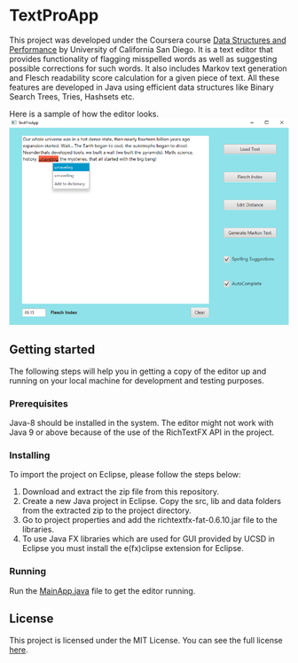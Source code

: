 # TextProApp

This project was developed under the Coursera course [Data Structures and Performance](https://www.coursera.org/learn/data-structures-optimizing-performance?specialization=java-object-oriented) by University of California San Diego. It is a text editor that provides functionality of 
flagging misspelled words as well as suggesting possible corrections for such words. It also includes Markov text generation and Flesch readability score calculation for a given 
piece of text. All these features are developed in Java using efficient data structures like Binary Search Trees, Tries, Hashsets etc.

Here is a sample of how the editor looks.
![Project screenshot](/images/Demo.png)

## Getting started
The following steps will help you in getting a copy of the editor up and running on your local machine for development and testing purposes. 

### Prerequisites
Java-8 should be installed in the system. The editor might not work with Java 9 or above because of the use of the RichTextFX API in the project.

### Installing
To import the project on Eclipse, please follow the steps below:
1. Download and extract the zip file from this repository.
2. Create a new Java project in Eclipse. Copy the src, lib and data folders from the extracted zip to the project directory.
3. Go to project properties and add the richtextfx-fat-0.6.10.jar file to the libraries.
4. To use Java FX libraries which are used for GUI provided by UCSD in Eclipse you must install the e(fx)clipse extension for Eclipse.

### Running
Run the [MainApp.java](/src/application/MainApp.java) file to get the editor running.

## License
This project is licensed under the MIT License. You can see the full license [here](/LICENSE.md).
